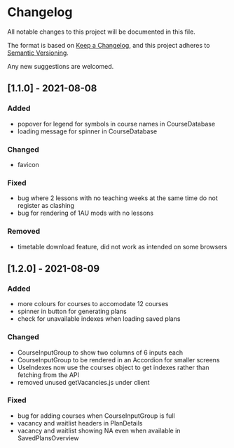 # Changelog

All notable changes to this project will be documented in this file.

The format is based on [Keep a Changelog](https://keepachangelog.com/en/1.0.0/),
and this project adheres to [Semantic Versioning](https://semver.org/spec/v2.0.0.html).

Any new suggestions are welcomed.

## [1.1.0] - 2021-08-08

### Added

- popover for legend for symbols in course names in CourseDatabase
- loading message for spinner in CourseDatabase

### Changed

- favicon

### Fixed

- bug where 2 lessons with no teaching weeks at the same time do not register as clashing
- bug for rendering of 1AU mods with no lessons

### Removed

- timetable download feature, did not work as intended on some browsers

## [1.2.0] - 2021-08-09

### Added

- more colours for courses to accomodate 12 courses
- spinner in button for generating plans
- check for unavailable indexes when loading saved plans

### Changed

- CourseInputGroup to show two columns of 6 inputs each
- CourseInputGroup to be rendered in an Accordion for smaller screens
- UseIndexes now use the courses object to get indexes rather than fetching from the API
- removed unused getVacancies.js under client

### Fixed

- bug for adding courses when CourseInputGroup is full
- vacancy and waitlist headers in PlanDetails
- vacancy and waitlist showing NA even when available in SavedPlansOverview